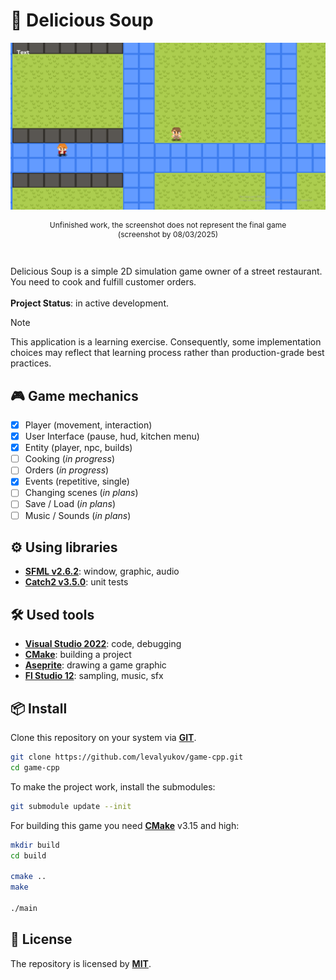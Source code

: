 ﻿# 🍲 Delicious Soup

![screenshot](assets/preview.png)
<p align="center" style="font-size:12px">Unfinished work, the screenshot does not represent the final game <br> (screenshot by 08/03/2025)</p>
<br>

Delicious Soup is a simple 2D simulation game owner of a street restaurant. You need to cook and fulfill customer orders.
\
\
**Project Status**: in active development.

> [!NOTE]  
> This application is a learning exercise. Consequently, some implementation choices may reflect that learning process rather than production-grade best practices.

## 🎮 Game mechanics

- [X] Player (movement, interaction)
- [X] User Interface (pause, hud, kitchen menu)
- [X] Entity (player, npc, builds)
- [ ] Cooking (*in progress*)
- [ ] Orders (*in progress*)
- [X] Events (repetitive, single)
- [ ] Changing scenes (*in plans*)
- [ ] Save / Load (*in plans*)
- [ ] Music / Sounds (*in plans*)

## ⚙️ Using libraries

- **[SFML v2.6.2](https://github.com/SFML/SFML/tree/2.6.2)**: window, graphic, audio
- **[Catch2 v3.5.0](https://github.com/catchorg/Catch2/tree/v3.5.0)**: unit tests

## 🛠️ Used tools

- **[Visual Studio 2022](https://visualstudio.microsoft.com/vs/)**: code, debugging
- **[CMake](https://cmake.org/)**: building a project
- **[Aseprite](https://aseprite.org/)**: drawing a game graphic
- **[Fl Studio 12](https://www.image-line.com/)**: sampling, music, sfx

## 📦 Install

Clone this repository on your system via **[GIT](https://git-scm.com/downloads)**.

```bash
git clone https://github.com/levalyukov/game-cpp.git
cd game-cpp
```

To make the project work, install the submodules:

```bash
git submodule update --init
```

For building this game you need **[CMake](https://cmake.org/download/)** v3.15 and high:

```bash
mkdir build
cd build

cmake ..
make

./main
```

## 📜 License

The repository is licensed by **[MIT](license)**.
